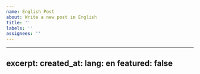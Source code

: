 ```yaml
---
name: English Post
about: Write a new post in English
title: ''
labels: ''
assignees: ''
---
```

---
excerpt:
created_at:
lang: en
featured: false
---

